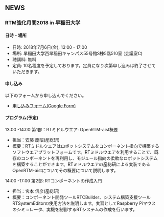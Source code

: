 ## NEWS

<a name="tutorial_waseda"></a>
### RTM強化月間2018 in 早稲田大学

#### 日時・場所
- 日時: 2018年7月6日(金), 13:00 - 17:00 
- 場所: 早稲田大学西早稲田キャンパス55号館S棟5階510室 (会議室C)
- 聴講料: 無料
- 定員: 10名程度を予定しております。定員になり次第申し込みは終了させていただきます。
#### 申し込み
以下のフォームから申し込んでください。
- [申し込みフォーム(Google Form)](https://goo.gl/forms/0H0lnVIiWMGMDSZx1)


#### プログラム(予定)
13:00 -14:00 第1部：RTミドルウエア: OpenRTM-aist概要 
- 担当：安藤 慶昭(産総研)
- 概要：RTミドルウエアはロボットシステムをコンポーネント指向で構築するソフトウエアプラットフォームです。RTミドルウエアを利用することで、既存のコンポーネントを再利用し、モジュール指向の柔軟なロボットシステムを構築することができます。RTミドルウエアの産総研による実装であるOpenRTM-aistについてその概要について説明します。

14:00 -17:00 第2部: RTコンポーネントの作成入門
- 担当：宮本 信彦(産総研)
- 概要：コンポーネント開発ツールRTCBuilder、システム構築支援ツールRTSystemEditorの使用方法を説明します。実習としてRaspberry Piマウスのシミュレータ、実機を制御するRTシステムの作成を行います。


